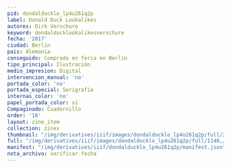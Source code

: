 ```yaml
---
pid: dondalducklo_lp4u261q2p
label: Donald Duck Lookalikes
autores: Dirk Verschure
keyword: dondalducklookalikesverschure
fecha: '2017'
ciudad: Berlín
pais: Alemania
conseguido: Comprado en feria en Berlín
tipo_principal: Ilustración
medio_impresion: Digital
intervencion_manual: 'no'
portada_color: 'no'
portada_especial: Serigrafía
internas_color: 'no'
papel_portada_color: sí
Compaginado: Cuadernillo
order: '16'
layout: zine_item
collection: zines
thumbnail: "/img/derivatives/iiif/images/dondalducklo_lp4u261q2p/full/250,/0/default.jpg"
full: "/img/derivatives/iiif/images/dondalducklo_lp4u261q2p/full/1140,/0/default.jpg"
manifest: "/img/derivatives/iiif/dondalducklo_lp4u261q2p/manifest.json"
nota_archivo: verificar fecha
---
```

